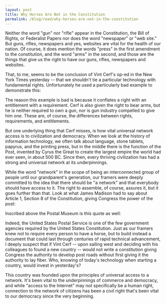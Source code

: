 ```yaml
---
layout: post
title: Why Horses Are Not in the Constitution
permalink: /blog/read/why-horses-are-not-in-the-constitution
---
```

Neither the word "gun" nor "rifle" appear in the Constitution, the Bill of Rights, or Federalist Papers nor does the word "newspaper" or "web site." But guns, rifles, newspapers and yes, websites are vital for the health of our nation. Of course, it does mention the words "press" in the first amendment to the constitution, and the word "arms" in the second, and those are the things that give us the right to have our guns, rifles, newspapers and websites.

That, to me, seems to be the conclusion of Vint Cerf's op-ed in the New York Times yesterday -- that we shouldn't tie a particular technology with fundamental rights. Unfortunately he used a particularly bad example to demonstrate this:

The reason this example is bad is because it conflates a right with an entitlement with a requirement. Cerf is also given the right to bear arms, but he is neither required to own a gun, nor is gun industry compelled to give him one. These are, of course, the differences between rights, requirements, and entitlements.

But one underlying thing that Cerf misses, is how vital universal network access is to civilization and democracy. When we look at the history of information technology, we often talk about language, stone tablets, papyrus, and the printing press, but in the middle there is the function of the Post, invented by Cyrus the Great to create the largest empire the world had ever seen, in about 500 BC. Since then, every thriving civilization has had a strong and universal network at its underpinnings.

While the word "network" in the scope of being an interconnected group of people until our grandparent's generation, our framers were deeply committed to the idea that there should be "a network" and that everybody should have access to it. The right to assemble, of course, assures it, but it goes further than that. Look at what James Madison had to say about Article 1, Section 8 of the Constitution, giving Congress the power of the post:

Inscribed above the Postal Museum is this quote as well:

Indeed, the United States Postal Service is one of the few government agencies required by the United States Constitution. Just as our framers knew not to require every person to have a horse, but to build instead a document that could last through centuries of rapid technical advancement, I deeply suspect that if Vint Cerf -- upon sailing west and deciding with his colleagues to found a new country -- would not write a constitution giving Congress the authority to develop post roads without first giving it the authority to lay fiber. Who, knowing of today's technology when starting a country, would invest in yesterday's?

This country was founded upon the principles of universal access to a network. It's been vital to the underpinnings of commerce and democracy, and while "access to the Internet" may not specifically be a human right, connection to the network of citizens has been a civil right that's been vital to our democracy since the very beginning.
